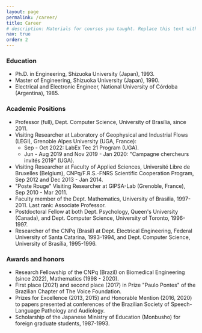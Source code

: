 ```yaml
---
layout: page
permalink: /career/
title: Career
# description: Materials for courses you taught. Replace this text with your description.
nav: true
order: 2
---
```


### Education
- Ph.D. in Engineering, Shizuoka University (Japan), 1993.
- Master of Engineering, Shizuoka University (Japan), 1990.
- Electrical and Electronic Engineer, National University of Córdoba (Argentina), 1985.

### Academic Positions

- Professor (full), Dept. Computer Science, University of Brasília, since 2011.
- Visiting Researcher at Laboratory of Geophysical and Industrial Flows (LEGI), Grenoble Alpes University (UGA, France): 
    - Sep - Oct 2022: LabEx Tec 21 Program (UGA). 
    - Jun - Aug 2019 and Nov 2019 - Jan 2020: "Campagne chercheurs invités 2019" (UGA).
- Visiting Researcher at Faculty of Applied Sciences, Université Libre de Bruxelles (Belgium), CNPq/F.R.S.-FNRS Scientific Cooperation Program, Sep 2012 and Dec 2013 - Jan 2014.
- "Poste Rouge" Visiting Researcher at GIPSA-Lab (Grenoble, France), Sep 2010 - Mar 2011.
- Faculty member of the Dept. Mathematics, University of Brasília, 1997-2011. Last rank: Associate Professor.
- Postdoctoral Fellow at both Dept. Psychology, Queen's University (Canada), and Dept. Computer Science, University of Toronto, 1996-1997.
- Researcher of the CNPq (Brasil) at Dept. Electrical Engineering, Federal University of Santa Catarina, 1993-1994, and Dept. Computer Science, University of Brasília, 1995-1996.

### Awards and honors

- Research Fellowship of the CNPq (Brazil) on Biomedical Engineering (since 2022), Mathematics (1998 - 2020).
- First place (2021) and second place (2017) in Prize "Paulo Pontes" of the Brazilian Chapter of The Voice Foundation.
- Prizes for Excellence (2013, 2015) and Honorable Mention (2016, 2020) to papers presented at conferences of the Brazilian Society of Speech-Language Pathology and Audiology.
- Scholarship of the Japanese Ministry of Education (Monbusho) for foreign graduate students, 1987-1993.
